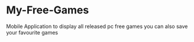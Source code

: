 # My-Free-Games
Mobile Application to display all released pc free games
you can also save your favourite games
